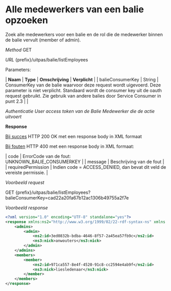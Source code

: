 ---
---

# Alle medewerkers van een balie opzoeken

Zoek alle medewerkers voor een balie en de rol die de medewerker binnen de balie vervult (member of admin).

_Method_
GET

_URL_
{prefix}/uitpas/balie/listEmployees

Parameters:

| **Naam** | **Type** | **Omschrijving** | **Verplicht** |
| balieConsumerKey | String | ConsumerKey van de balie waarvoor deze request wordt uigevoerd. Deze parameter is niet verplicht. Standaard wordt de consumer key uit de oauth request gebruikt. Zie gebruik van andere balies door Service Consumer in punt 2.3 |  |

_Authenticatie_
_User access token van de Balie Medewerker die de actie uitvoert_

**Response**

<u>Bij succes</u>
HTTP 200 OK met een response body in XML formaat

<u>Bij fouten</u>
HTTP 400 met een response body in XML formaat:

| code | ErrorCode van de fout:<br>UNKNOWN_BALIE_CONSUMERKEY |
| message | Beschrijving van de fout |
| requiredPermission | Indien code = ACCESS_DENIED, dan bevat dit veld de vereiste permissie. |

_Voorbeeld request_

GET {prefix}/uitpas/balie/listEmployees?balieConsumerKey=cad22a20fa67b12ac1306b49755a2f7e

_Voorbeeld response_


~~~xml
<?xml version="1.0" encoding="UTF-8" standalone="yes"?>
<response xmlns:ns2="http://www.w3.org/1999/02/22-rdf-syntax-ns" xmlns:ns3="http://xmlns.com/foaf/0.1/">
    <admins>
    	<admin>
        	<ns2:id>3ed0832b-bdba-4646-8f57-2a45ea57fb9c</ns2:id>
        	<ns3:nick>anwouters</ns3:nick>
    	</admin>
    </admins>
    <members>
    	<member>
        	<ns2:id>971ca557-8e4f-4520-91c8-cc2594e4ab9f</ns2:id>
        	<ns3:nick>liesledenaar</ns3:nick>
    	</member>
    </members>
</response>
~~~
